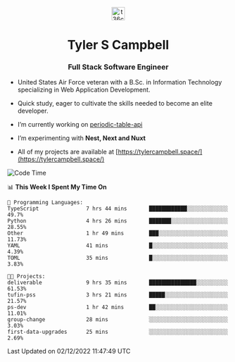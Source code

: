 <p align="center">
<a href="https://www.linkedin.com/in/t36campbell" target="blank"><img align="center" src="https://ik.imagekit.io/t36campbell/Portfolio/linkedin.png.original_m8bbGgPh6.png" alt="t36campbell" height="30" width="30" /></a>
</p>
<h1 align="center">Tyler S Campbell</h1>
<h3 align="center">Full Stack Software Engineer</h3>

* United States Air Force veteran with a B.Sc. in Information Technology specializing in Web Application Development. 

* Quick study, eager to cultivate the skills needed to become an elite developer.

* I’m currently working on [periodic-table-api](https://github.com/t36campbell/periodic-table-api)

* I’m experimenting with **Nest, Next and Nuxt**

* All of my projects are available at [https://tylercampbell.space/](https://tylercampbell.space/)

<!--START_SECTION:waka-->
![Code Time](http://img.shields.io/badge/Code%20Time-2%2C026%20hrs%201%20min-blue)

📊 **This Week I Spent My Time On** 

```text
💬 Programming Languages: 
TypeScript               7 hrs 44 mins       ████████████░░░░░░░░░░░░░   49.7% 
Python                   4 hrs 26 mins       ███████░░░░░░░░░░░░░░░░░░   28.55% 
Other                    1 hr 49 mins        ███░░░░░░░░░░░░░░░░░░░░░░   11.73% 
YAML                     41 mins             █░░░░░░░░░░░░░░░░░░░░░░░░   4.39% 
TOML                     35 mins             █░░░░░░░░░░░░░░░░░░░░░░░░   3.83%

🐱‍💻 Projects: 
deliverable              9 hrs 35 mins       ███████████████░░░░░░░░░░   61.53% 
tufin-pss                3 hrs 21 mins       █████░░░░░░░░░░░░░░░░░░░░   21.57% 
ps-dev                   1 hr 42 mins        ██░░░░░░░░░░░░░░░░░░░░░░░   11.01% 
group-change             28 mins             ░░░░░░░░░░░░░░░░░░░░░░░░░   3.03% 
first-data-upgrades      25 mins             ░░░░░░░░░░░░░░░░░░░░░░░░░   2.69%

```


 Last Updated on 02/12/2022 11:47:49 UTC
<!--END_SECTION:waka-->
